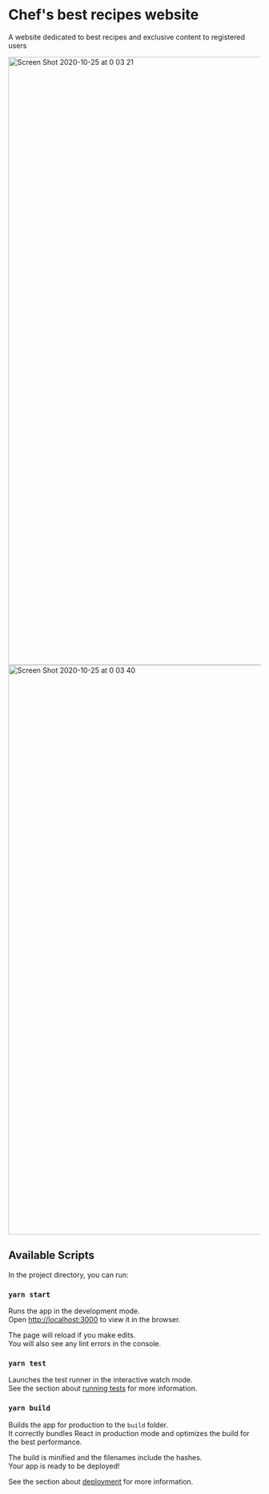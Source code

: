 # Chef's best recipes website
A website dedicated to best recipes and exclusive content to registered users


<img width="1212" alt="Screen Shot 2020-10-25 at 0 03 21" src="https://user-images.githubusercontent.com/65219445/97085019-b3d45380-1655-11eb-9955-b50a19fa1497.png">

<img width="1135" alt="Screen Shot 2020-10-25 at 0 03 40" src="https://user-images.githubusercontent.com/65219445/97085050-e1210180-1655-11eb-9d16-7d9cca26c1b4.png">

## Available Scripts

In the project directory, you can run:

### `yarn start`

Runs the app in the development mode.<br />
Open [http://localhost:3000](http://localhost:3000) to view it in the browser.

The page will reload if you make edits.<br />
You will also see any lint errors in the console.

### `yarn test`

Launches the test runner in the interactive watch mode.<br />
See the section about [running tests](https://facebook.github.io/create-react-app/docs/running-tests) for more information.

### `yarn build`

Builds the app for production to the `build` folder.<br />
It correctly bundles React in production mode and optimizes the build for the best performance.

The build is minified and the filenames include the hashes.<br />
Your app is ready to be deployed!

See the section about [deployment](https://facebook.github.io/create-react-app/docs/deployment) for more information.

